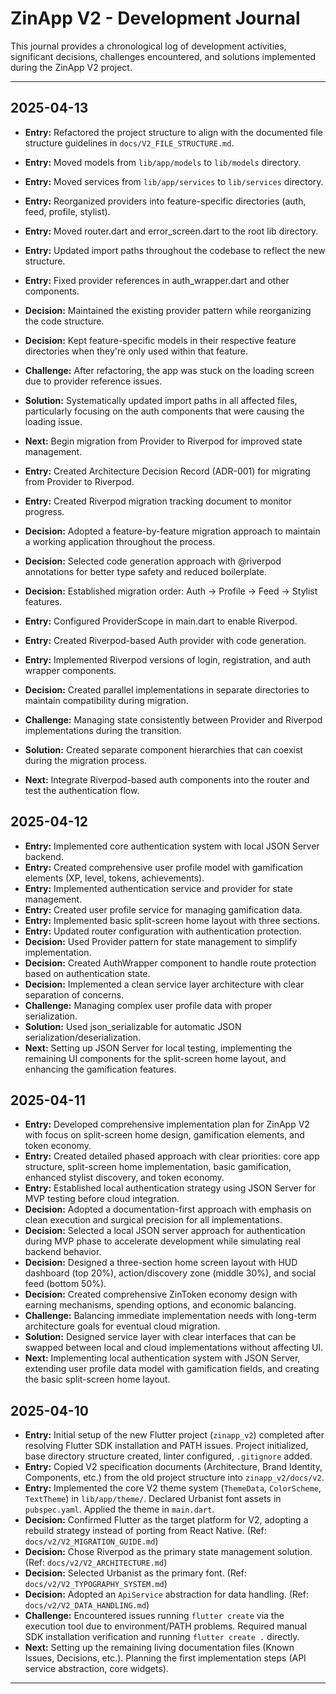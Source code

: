 # ZinApp V2 - Development Journal

This journal provides a chronological log of development activities, significant decisions, challenges encountered, and solutions implemented during the ZinApp V2 project.

---

## 2025-04-13

*   **Entry:** Refactored the project structure to align with the documented file structure guidelines in `docs/V2_FILE_STRUCTURE.md`.
*   **Entry:** Moved models from `lib/app/models` to `lib/models` directory.
*   **Entry:** Moved services from `lib/app/services` to `lib/services` directory.
*   **Entry:** Reorganized providers into feature-specific directories (auth, feed, profile, stylist).
*   **Entry:** Moved router.dart and error_screen.dart to the root lib directory.
*   **Entry:** Updated import paths throughout the codebase to reflect the new structure.
*   **Entry:** Fixed provider references in auth_wrapper.dart and other components.
*   **Decision:** Maintained the existing provider pattern while reorganizing the code structure.
*   **Decision:** Kept feature-specific models in their respective feature directories when they're only used within that feature.
*   **Challenge:** After refactoring, the app was stuck on the loading screen due to provider reference issues.
*   **Solution:** Systematically updated import paths in all affected files, particularly focusing on the auth components that were causing the loading issue.
*   **Next:** Begin migration from Provider to Riverpod for improved state management.

*   **Entry:** Created Architecture Decision Record (ADR-001) for migrating from Provider to Riverpod.
*   **Entry:** Created Riverpod migration tracking document to monitor progress.
*   **Decision:** Adopted a feature-by-feature migration approach to maintain a working application throughout the process.
*   **Decision:** Selected code generation approach with @riverpod annotations for better type safety and reduced boilerplate.
*   **Decision:** Established migration order: Auth → Profile → Feed → Stylist features.

*   **Entry:** Configured ProviderScope in main.dart to enable Riverpod.
*   **Entry:** Created Riverpod-based Auth provider with code generation.
*   **Entry:** Implemented Riverpod versions of login, registration, and auth wrapper components.
*   **Decision:** Created parallel implementations in separate directories to maintain compatibility during migration.
*   **Challenge:** Managing state consistently between Provider and Riverpod implementations during the transition.
*   **Solution:** Created separate component hierarchies that can coexist during the migration process.
*   **Next:** Integrate Riverpod-based auth components into the router and test the authentication flow.


## 2025-04-12

*   **Entry:** Implemented core authentication system with local JSON Server backend.
*   **Entry:** Created comprehensive user profile model with gamification elements (XP, level, tokens, achievements).
*   **Entry:** Implemented authentication service and provider for state management.
*   **Entry:** Created user profile service for managing gamification data.
*   **Entry:** Implemented basic split-screen home layout with three sections.
*   **Entry:** Updated router configuration with authentication protection.
*   **Decision:** Used Provider pattern for state management to simplify implementation.
*   **Decision:** Created AuthWrapper component to handle route protection based on authentication state.
*   **Decision:** Implemented a clean service layer architecture with clear separation of concerns.
*   **Challenge:** Managing complex user profile data with proper serialization.
*   **Solution:** Used json_serializable for automatic JSON serialization/deserialization.
*   **Next:** Setting up JSON Server for local testing, implementing the remaining UI components for the split-screen home layout, and enhancing the gamification features.

## 2025-04-11

*   **Entry:** Developed comprehensive implementation plan for ZinApp V2 with focus on split-screen home design, gamification elements, and token economy.
*   **Entry:** Created detailed phased approach with clear priorities: core app structure, split-screen home implementation, basic gamification, enhanced stylist discovery, and token economy.
*   **Entry:** Established local authentication strategy using JSON Server for MVP testing before cloud integration.
*   **Decision:** Adopted a documentation-first approach with emphasis on clean execution and surgical precision for all implementations.
*   **Decision:** Selected a local JSON server approach for authentication during MVP phase to accelerate development while simulating real backend behavior.
*   **Decision:** Designed a three-section home screen layout with HUD dashboard (top 20%), action/discovery zone (middle 30%), and social feed (bottom 50%).
*   **Decision:** Created comprehensive ZinToken economy design with earning mechanisms, spending options, and economic balancing.
*   **Challenge:** Balancing immediate implementation needs with long-term architecture goals for eventual cloud migration.
*   **Solution:** Designed service layer with clear interfaces that can be swapped between local and cloud implementations without affecting UI.
*   **Next:** Implementing local authentication system with JSON Server, extending user profile data model with gamification fields, and creating the basic split-screen home layout.

## 2025-04-10

*   **Entry:** Initial setup of the new Flutter project (`zinapp_v2`) completed after resolving Flutter SDK installation and PATH issues. Project initialized, base directory structure created, linter configured, `.gitignore` added.
*   **Entry:** Copied V2 specification documents (Architecture, Brand Identity, Components, etc.) from the old project structure into `zinapp_v2/docs/v2`.
*   **Entry:** Implemented the core V2 theme system (`ThemeData`, `ColorScheme`, `TextTheme`) in `lib/app/theme/`. Declared Urbanist font assets in `pubspec.yaml`. Applied the theme in `main.dart`.
*   **Decision:** Confirmed Flutter as the target platform for V2, adopting a rebuild strategy instead of porting from React Native. (Ref: `docs/v2/V2_MIGRATION_GUIDE.md`)
*   **Decision:** Chose Riverpod as the primary state management solution. (Ref: `docs/v2/V2_ARCHITECTURE.md`)
*   **Decision:** Selected Urbanist as the primary font. (Ref: `docs/v2/V2_TYPOGRAPHY_SYSTEM.md`)
*   **Decision:** Adopted an `ApiService` abstraction for data handling. (Ref: `docs/v2/V2_DATA_HANDLING.md`)
*   **Challenge:** Encountered issues running `flutter create` via the execution tool due to environment/PATH problems. Required manual SDK installation verification and running `flutter create .` directly.
*   **Next:** Setting up the remaining living documentation files (Known Issues, Decisions, etc.). Planning the first implementation steps (API service abstraction, core widgets).

---

